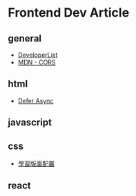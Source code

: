 # Frontend Dev Article

## general
 - [DeveloperList](http://frontendchecklist.com/)
 - [MDN - CORS](https://developer.mozilla.org/zh-TW/docs/Web/HTTP/Access_control_CORS)

## html
 - [Defer Async](http://n.sfs.tw/content/index/10323)

## javascript

## css
 - [學習版面配置](http://zh-tw.learnlayout.com/)

## react

